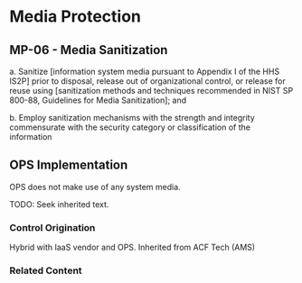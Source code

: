 # Media Protection
## MP-06 - Media Sanitization

a. Sanitize [information system media pursuant to Appendix I of the HHS IS2P] prior to disposal, release out of organizational control, or release for reuse using [sanitization methods and techniques recommended in NIST SP 800-88, Guidelines for Media Sanitization]; and

b. Employ sanitization mechanisms with the strength and integrity commensurate with the security category or classification of the information

## OPS Implementation

OPS does not make use of any system media.

TODO: Seek inherited text.

### Control Origination

Hybrid with IaaS vendor and OPS. Inherited from ACF Tech (AMS)

### Related Content
